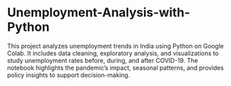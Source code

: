 # Unemployment-Analysis-with-Python
This project analyzes unemployment trends in India using Python on Google Colab. It includes data cleaning, exploratory analysis, and visualizations to study unemployment rates before, during, and after COVID-19. The notebook highlights the pandemic’s impact, seasonal patterns, and provides policy insights to support decision-making.

